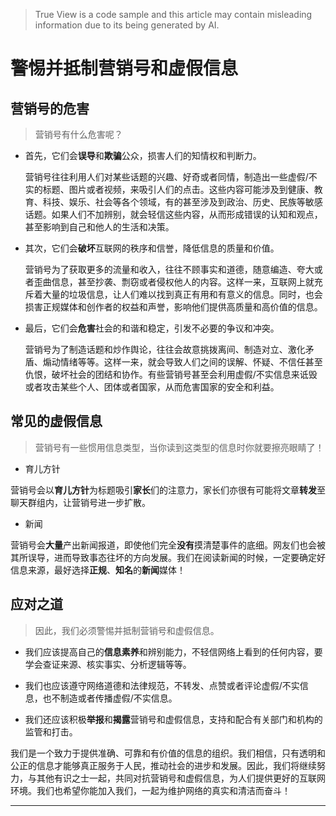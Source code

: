 > True View is a code sample and this article may contain misleading information due to its being generated by AI.

# 警惕并抵制营销号和虚假信息

## 营销号的危害

> 营销号有什么危害呢？

- 首先，它们会**误导**和**欺骗**公众，损害人们的知情权和判断力。

  营销号往往利用人们对某些话题的兴趣、好奇或者同情，制造出一些虚假/不实的标题、图片或者视频，来吸引人们的点击。这些内容可能涉及到健康、教育、科技、娱乐、社会等各个领域，有的甚至涉及到政治、历史、民族等敏感话题。如果人们不加辨别，就会轻信这些内容，从而形成错误的认知和观点，甚至影响到自己和他人的生活和决策。

- 其次，它们会**破坏**互联网的秩序和信誉，降低信息的质量和价值。

  营销号为了获取更多的流量和收入，往往不顾事实和道德，随意编造、夸大或者歪曲信息，甚至抄袭、剽窃或者侵权他人的内容。这样一来，互联网上就充斥着大量的垃圾信息，让人们难以找到真正有用和有意义的信息。同时，也会损害正规媒体和创作者的权益和声誉，影响他们提供高质量和高价值的信息。  

- 最后，它们会**危害**社会的和谐和稳定，引发不必要的争议和冲突。

  营销号为了制造话题和炒作舆论，往往会故意挑拨离间、制造对立、激化矛盾、煽动情绪等等。这样一来，就会导致人们之间的误解、怀疑、不信任甚至仇恨，破坏社会的团结和协作。有些营销号甚至会利用虚假/不实信息来诋毁或者攻击某些个人、团体或者国家，从而危害国家的安全和利益。

## 常见的虚假信息

> 营销号有一些惯用信息类型，当你读到这类型的信息时你就要擦亮眼睛了！

- 育儿方针

营销号会以**育儿方针**为标题吸引**家长**们的注意力，家长们亦很有可能将文章**转发**至聊天群组内，让营销号进一步扩散。

- 新闻

营销号会**大量**产出新闻报道，即使他们完全**没有**摸清楚事件的底细。网友们也会被其所误导，进而导致事态往坏的方向发展。我们在阅读新闻的时候，一定要确定好信息来源，最好选择**正规**、**知名**的**新闻**媒体！

## 应对之道

> 因此，我们必须警惕并抵制营销号和虚假信息。

- 我们应该提高自己的**信息素养**和辨别能力，不轻信网络上看到的任何内容，要学会查证来源、核实事实、分析逻辑等等。 

- 我们也应该遵守网络道德和法律规范，不转发、点赞或者评论虚假/不实信息，也不制造或者传播虚假/不实信息。

- 我们还应该积极**举报**和**揭露**营销号和虚假信息，支持和配合有关部门和机构的监管和打击。

我们是一个致力于提供准确、可靠和有价值的信息的组织。我们相信，只有透明和公正的信息才能够真正服务于人民，推动社会的进步和发展。因此，我们将继续努力，与其他有识之士一起，共同对抗营销号和虚假信息，为人们提供更好的互联网环境。我们也希望你能加入我们，一起为维护网络的真实和清洁而奋斗！

---
